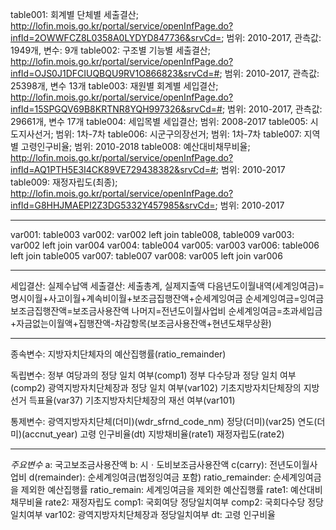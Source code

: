 table001: 회계별 단체별 세출결산; http://lofin.mois.go.kr/portal/service/openInfPage.do?infId=2OWWFCZ8L0358A0LYDYD847736&srvCd=; 범위: 2010-2017, 관측값: 1949개, 변수: 9개
table002: 구조별 기능별 세출결산; http://lofin.mois.go.kr/portal/service/openInfPage.do?infId=OJS0J1DFCIUQBQU9RV1O866823&srvCd=#; 범위: 2010-2017, 관측값: 25398개, 변수 13개
table003: 재원별 회계별 세입결산; http://lofin.mois.go.kr/portal/service/openInfPage.do?infId=15SPGQV69B8KRTNR8YQH997326&srvCd=#; 범위: 2010-2017, 관측값: 29661개, 변수 17개
table004: 세입목별 세입결산; 범위: 2008-2017
table005: 시도지사선거; 범위: 1차-7차
table006: 시군구의장선거; 범위: 1차-7차
table007: 지역별 고령인구비율; 범위: 2010-2018
table008: 예산대비채무비율; http://lofin.mois.go.kr/portal/service/openInfPage.do?infId=AQ1PTH5E3I4CK89VE729438382&srvCd=#; 범위: 2010-2017
table009: 재정자립도(최종); http://lofin.mois.go.kr/portal/service/openInfPage.do?infId=G8HHJMAEPI2Z3DG5332Y457985&srvCd=; 범위: 2010-2017

---

var001: table003
var002: var002 left join table008, table009
var003: var002 left join var004
var004: table004
var005: var003
var006: table006 left join table005
var007: table007
var008: var005 left join var006


---

세입결산: 실제수납액
세출결산: 세출총계, 실제지출액
다음년도이월내역(세계잉여금)=명시이월+사고이월+계속비이월+보조금집행잔액+순세계잉여금
  순세계잉여금=잉여금
  보조금집행잔액=보조금사용잔액
  나머지=전년도이월사업비
순세계잉여금=초과세입금+자금없는이월액+집행잔액-차감항목(보조금사용잔액+현년도채무상환)

---

종속변수: 지방자치단체자의 예산집행률(ratio_remainder)

독립변수: 정부 여당과의 정당 일치 여부(comp1)
  정부 다수당과 정당 일치 여부(comp2)
  광역지방자치단체장과 정당 일치 여부(var102)
  기초지방자치단체장의 지방선거 득표율(var37)
  기초지방자치단체장의 재선 여부(var101)

통제변수: 광역지방자치단체(더미)(wdr_sfrnd_code_nm)
  정당(더미)(var25)
  연도(더미)(accnut_year)
  고령 인구비율(dt)
  지방채비율(rate1)
  재정자립도(rate2)

---

*주요변수*
a: 국고보조금사용잔액
b: 시ㆍ도비보조금사용잔액
c(carry): 전년도이월사업비
d(remainder): 순세계잉여금(법정잉여금 포함)
ratio_remainder: 순세계잉여금을 제외한 예산집행률
ratio_remain: 세계잉여금을 제외한 예산집행률
rate1: 예산대비채무비율
rate2: 재정자립도
comp1: 국회여당 정당일치여부
comp2: 국회다수당 정당일치여부
var102: 광역지방자치단체장과 정당일치여부
dt: 고령 인구비율
